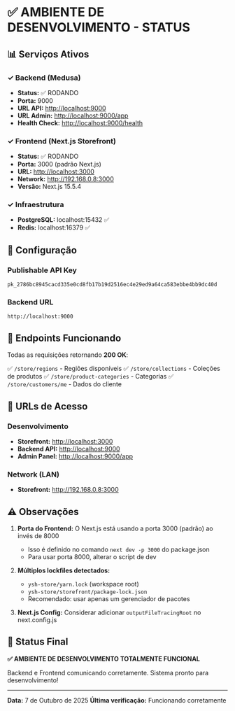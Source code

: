 # ✅ AMBIENTE DE DESENVOLVIMENTO - STATUS

## 📊 Serviços Ativos

### ✓ Backend (Medusa)

- **Status:** ✅ RODANDO
- **Porta:** 9000
- **URL API:** <http://localhost:9000>
- **URL Admin:** <http://localhost:9000/app>
- **Health Check:** <http://localhost:9000/health>

### ✓ Frontend (Next.js Storefront)

- **Status:** ✅ RODANDO
- **Porta:** 3000 (padrão Next.js)
- **URL:** <http://localhost:3000>
- **Network:** <http://192.168.0.8:3000>
- **Versão:** Next.js 15.5.4

### ✓ Infraestrutura

- **PostgreSQL:** localhost:15432 ✅
- **Redis:** localhost:16379 ✅

## 🔑 Configuração

### Publishable API Key

```
pk_2786bc8945cacd335e0cd8fb17b19d2516ec4e29ed9a64ca583ebbe4bb9dc40d
```

### Backend URL

```
http://localhost:9000
```

## 📡 Endpoints Funcionando

Todas as requisições retornando **200 OK**:

✅ `/store/regions` - Regiões disponíveis
✅ `/store/collections` - Coleções de produtos
✅ `/store/product-categories` - Categorias
✅ `/store/customers/me` - Dados do cliente

## 🎯 URLs de Acesso

### Desenvolvimento

- **Storefront:** <http://localhost:3000>
- **Backend API:** <http://localhost:9000>
- **Admin Panel:** <http://localhost:9000/app>

### Network (LAN)

- **Storefront:** <http://192.168.0.8:3000>

## ⚠️ Observações

1. **Porta do Frontend:** O Next.js está usando a porta 3000 (padrão) ao invés de 8000
   - Isso é definido no comando `next dev -p 3000` do package.json
   - Para usar porta 8000, alterar o script de dev

2. **Múltiplos lockfiles detectados:**
   - `ysh-store/yarn.lock` (workspace root)
   - `ysh-store/storefront/package-lock.json`
   - Recomendado: usar apenas um gerenciador de pacotes

3. **Next.js Config:** Considerar adicionar `outputFileTracingRoot` no next.config.js

## 🚀 Status Final

**✅ AMBIENTE DE DESENVOLVIMENTO TOTALMENTE FUNCIONAL**

Backend e Frontend comunicando corretamente.
Sistema pronto para desenvolvimento!

---

**Data:** 7 de Outubro de 2025
**Última verificação:** Funcionando corretamente
